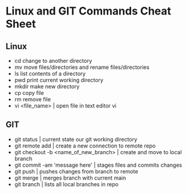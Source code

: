 # Linux and GIT Commands Cheat Sheet

## Linux

- cd change to another directory
- mv move files/directories and rename files/directories
- ls list contents of a directory
- pwd print current working directory
- mkdir make new directory
- cp copy file
- rm remove file
- vi <file_name> | open file in text editor vi

## GIT

- git status | current state our git working directory
- git remote add <name> <url> | create a new connection to remote repo
- git checkout -b <name_of_new_branch> | create and move to local branch
- git commit -am 'message here' | stages files and commits changes
- git push <remote> <branch> | pushes changes from branch to remote
- git merge <branch> | merges branch with current main
- git branch | lists all local branches in repo

